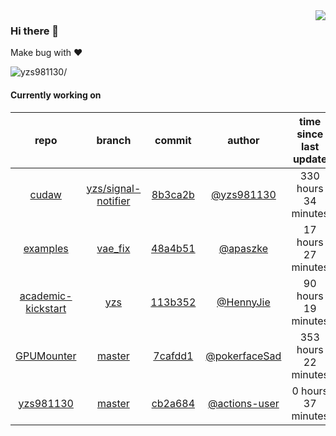 <img align="right" src="https://github-readme-stats.vercel.app/api?username=yzs981130&show_icons=true&hide_title=true" />

### Hi there 👋


Make bug with ❤️

<p align="left"> <img src=https://komarev.com/ghpvc/?username=yzs981130 alt=yzs981130/> </p>


<!--
**yzs981130/yzs981130** is a ✨ _special_ ✨ repository because its `README.md` (this file) appears on your GitHub profile.

Here are some ideas to get you started:

- 🔭 I’m currently working on ...
- 🌱 I’m currently learning ...
- 👯 I’m looking to collaborate on ...
- 🤔 I’m looking for help with ...
- 💬 Ask me about ...
- 📫 How to reach me: ...
- 😄 Pronouns: ...
- ⚡ Fun fact: ...
-->

#### Currently working on


| repo | branch | commit | author | time since last update | language |
|:---:|:---:|:---:|:---:|:---:|:---:|
| [cudaw](https://github.com/yzs981130/cudaw) | [yzs/signal-notifier](https://github.com/yzs981130/cudaw/tree/yzs/signal-notifier) |[8b3ca2b](https://github.com/yzs981130/cudaw/commit/8b3ca2bb967397913f815d7c15d5dbab5b99b944) | [@yzs981130](https://github.com/yzs981130) |330 hours 34 minutes | ![](https://img.shields.io/badge/language-C-default.svg?style=flat-square)|
| [examples](https://github.com/yzs981130/examples) | [vae_fix](https://github.com/yzs981130/examples/tree/vae_fix) |[48a4b51](https://github.com/yzs981130/examples/commit/48a4b5113d1ecdae0319a297250f2273ea73de2d) | [@apaszke](https://github.com/apaszke) |17 hours 27 minutes | ![](https://img.shields.io/badge/language-Python-default.svg?style=flat-square)|
| [academic-kickstart](https://github.com/HennyJie/academic-kickstart) | [yzs](https://github.com/HennyJie/academic-kickstart/tree/yzs) |[113b352](https://github.com/HennyJie/academic-kickstart/commit/113b35289fd28eb45dbc375eb19aa734da773137) | [@HennyJie](https://github.com/HennyJie) |90 hours 19 minutes | ![](https://img.shields.io/badge/language-Shell-default.svg?style=flat-square)|
| [GPUMounter](https://github.com/yzs981130/GPUMounter) | [master](https://github.com/yzs981130/GPUMounter/tree/master) |[7cafdd1](https://github.com/yzs981130/GPUMounter/commit/7cafdd15364071323df16222cc3b330641763b78) | [@pokerfaceSad](https://github.com/pokerfaceSad) |353 hours 22 minutes | ![](https://img.shields.io/badge/language-Go-default.svg?style=flat-square)|
| [yzs981130](https://github.com/yzs981130/yzs981130) | [master](https://github.com/yzs981130/yzs981130/tree/master) |[cb2a684](https://github.com/yzs981130/yzs981130/commit/cb2a6845b16ea6f4b4db3d8fb9c673560844d7a5) | [@actions-user](https://github.com/actions-user) |0 hours 37 minutes | ![](https://img.shields.io/badge/language-Go-default.svg?style=flat-square)|
